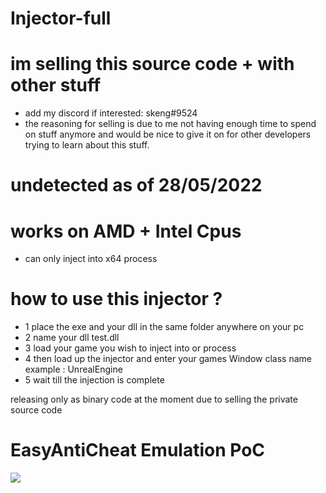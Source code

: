 # Injector-full

# im selling this source code + with other stuff  
- add my discord if interested: skeng#9524
- the reasoning for selling is due to me not having enough time to spend on stuff anymore and would be nice to give it on for other developers trying to learn about this stuff.

# undetected as of 28/05/2022

# works on AMD + Intel Cpus
- can only inject into x64 process

# how to use this injector ?
- 1 place the exe and your dll in the same folder anywhere on your pc
- 2 name your dll test.dll
- 3 load your game you wish to inject into or process
- 4 then load up the injector and enter your games Window class name example : UnrealEngine
- 5 wait till the injection is complete

releasing only as binary code at the moment due to selling the private source code


# EasyAntiCheat Emulation PoC
<img src=https://media.discordapp.net/attachments/978564562620129340/979520305808687114/unknown.png>

